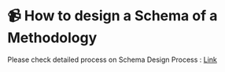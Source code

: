 # 📹 How to design a Schema of a Methodology

Please check detailed process on Schema Design Process : [Link](https://www.youtube.com/watch?v=AAlu1btvkGc\&list=PLnld0e1pwLhqdR0F9dusqILDww6uZywwR\&index=4)
